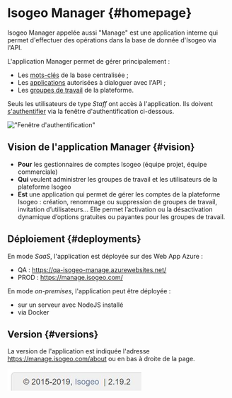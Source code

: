 # Isogeo Manager {#homepage}

Isogeo Manager appelée aussi "Manage" est une application interne qui permet d'effectuer des opérations dans la base de donnée d'Isogeo via l'API.

L'application Manager permet de gérer principalement :

* Les [mots-clés](/keywords/keywords.md) de la base centralisée ;
* Les [applications](/applications/list.md) autorisées à dialoguer avec l'API ;
* Les [groupes de travail](/groups/list.md) de la plateforme.

Seuls les utilisateurs de type *Staff* ont accès à l'application. Ils doivent [s'authentifier](https://id.api.isogeo.com/login?ReturnUrl=https%3A%2F%2Fid.api.isogeo.com%2Foauth%2Fauthorize%3Fresponse_type%3Dcode%26redirect_uri%3Dhttps%3A%252F%252Fmanage.isogeo.com%252Flogin%252Fcallback%26client_id%3Disogeo-manager) via la fenêtre d'authentification ci-dessous.

!["Fenêtre d'authentification"](/assets/authentication.png)

## Vision de l'application Manager  {#vision}

* **Pour** les gestionnaires de comptes Isogeo (équipe projet, équipe commerciale)
* **Qui** veulent administrer les groupes de travail et les utilisateurs de la plateforme Isogeo
* **Est** une application qui permet de gérer les comptes de la plateforme Isogeo : création, renommage ou suppression de groupes de travail, invitation d’utilisateurs... Elle permet l’activation ou la désactivation dynamique d’options gratuites ou payantes pour les groupes de travail.

## Déploiement {#deployments}

En mode *SaaS*, l'application est déployée sur des Web App Azure :

* QA : <https://qa-isogeo-manage.azurewebsites.net/>
* PROD : <https://manage.isogeo.com/>

En mode *on-premises*, l'application peut être déployée :

* sur un serveur avec NodeJS installé
* via Docker

## Version {#versions}

La version de l'application est indiquée l'adresse https://manage.isogeo.com/about ou en bas à droite de la page.

!["Version de l'application"](assets/manager_version.png)